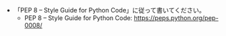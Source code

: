 - 「PEP 8 – Style Guide for Python Code」に従って書いてください。
  - PEP 8 – Style Guide for Python Code: https://peps.python.org/pep-0008/
